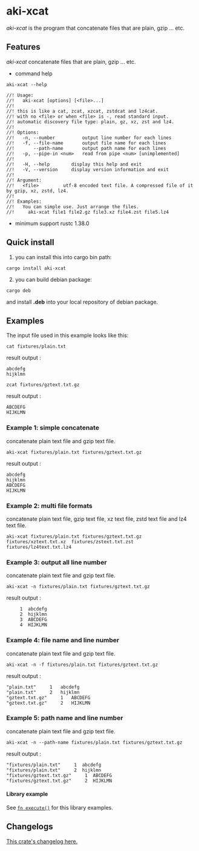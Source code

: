 # aki-xcat

*aki-xcat* is the program that concatenate files that are plain, gzip ... etc.

## Features

*aki-xcat*  concatenate files that are plain, gzip ... etc.

* command help

```text
aki-xcat --help
```

```
//! Usage:
//!   aki-xcat [options] [<file>...]
//! 
//! this is like a cat, zcat, xzcat, zstdcat and lz4cat.
//! with no <file> or when <file> is -, read standard input.
//! automatic discovery file type: plain, gz, xz, zst and lz4.
//! 
//! Options:
//!   -n, --number          output line number for each lines
//!   -f, --file-name       output file name for each lines
//!       --path-name       output path name for each lines
//!   -p, --pipe-in <num>   read from pipe <num> [unimplemented]
//! 
//!   -H, --help        display this help and exit
//!   -V, --version     display version information and exit
//! 
//! Argument:
//!   <file>         utf-8 encoded text file. A compressed file of it by gzip, xz, zstd, lz4.
//! 
//! Examples:
//!   You can simple use. Just arrange the files.
//!     aki-xcat file1 file2.gz file3.xz file4.zst file5.lz4
```

* minimum support rustc 1.38.0

## Quick install

1. you can install this into cargo bin path:

```
cargo install aki-xcat
```

2. you can build debian package:

```
cargo deb
```

and install **.deb** into your local repository of debian package.

## Examples

The input file used in this example looks like this:

```
cat fixtures/plain.txt
```
result output :
```
abcdefg
hijklmn
```

```
zcat fixtures/gztext.txt.gz
```
result output :
```
ABCDEFG
HIJKLMN
```

### Example 1: simple concatenate

concatenate plain text file and gzip text file.
```
aki-xcat fixtures/plain.txt fixtures/gztext.txt.gz
```
result output :
```
abcdefg
hijklmn
ABCDEFG
HIJKLMN
```

### Example 2: multi file formats

concatenate plain text file, gzip text file, xz text file, zstd text file and lz4 text file.
```
aki-xcat fixtures/plain.txt fixtures/gztext.txt.gz fixtures/xztext.txt.xz  fixtures/zstext.txt.zst fixtures/lz4text.txt.lz4
```

### Example 3: output all line number

concatenate plain text file and gzip text file.
```
aki-xcat -n fixtures/plain.txt fixtures/gztext.txt.gz
```
result output :
```
     1  abcdefg
     2  hijklmn
     3  ABCDEFG
     4  HIJKLMN
```

### Example 4: file name and line number

concatenate plain text file and gzip text file.
```
aki-xcat -n -f fixtures/plain.txt fixtures/gztext.txt.gz
```
result output :
```
"plain.txt"     1   abcdefg
"plain.txt"     2   hijklmn
"gztext.txt.gz"     1   ABCDEFG
"gztext.txt.gz"     2   HIJKLMN
```

### Example 5: path name and line number

concatenate plain text file and gzip text file.
```
aki-xcat -n --path-name fixtures/plain.txt fixtures/gztext.txt.gz
```
result output :
```
"fixtures/plain.txt"     1  abcdefg
"fixtures/plain.txt"     2  hijklmn
"fixtures/gztext.txt.gz"     1  ABCDEFG
"fixtures/gztext.txt.gz"     2  HIJKLMN
```

#### Library example

See [`fn execute()`] for this library examples.

[`fn execute()`]: crate::execute

## Changelogs

[This crate's changelog here.](https://github.com/aki-akaguma/aki-xcat/blob/main/CHANGELOG.md)
